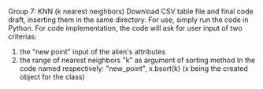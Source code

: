 Group 7: KNN (k nearest neighbors)
Download CSV table file and final code draft, inserting them in the same directory. 
For use, simply run the code in Python.
For code implementation, the code will ask for user input of two criterias: 
1) the "new point" input of the alien's attributes
2) the range of nearest neighbors "k" as argument of sorting method
In the code named respectively: "new_point", x.bsort(k) 
(x being the created object for the class)

